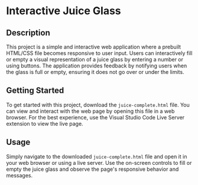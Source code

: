 # Interactive Juice Glass

## Description
This project is a simple and interactive web application where a prebuilt HTML/CSS file becomes responsive to user input. Users can interactively fill or empty a visual representation of a juice glass by entering a number or using buttons. The application provides feedback by notifying users when the glass is full or empty, ensuring it does not go over or under the limits.

## Getting Started
To get started with this project, download the `juice-complete.html` file. You can view and interact with the web page by opening this file in a web browser. For the best experience, use the Visual Studio Code Live Server extension to view the live page.

## Usage
Simply navigate to the downloaded `juice-complete.html` file and open it in your web browser or using a live server. Use the on-screen controls to fill or empty the juice glass and observe the page's responsive behavior and messages.

